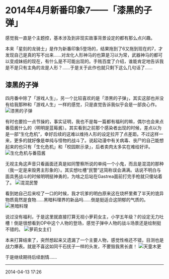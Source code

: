 # 2014年4月新番印象7——「漆黑的子弹」

感觉我一直是个主题控，基本涉及到非现实故事背景设定的都有那么点兴趣。

本来「星刻的龙骑士」是作为新番印象5登场的，结果拖到了6又拖到现在的7，才发现自己是真的写不出来……对龙化人形神马的也算是习以为常，武器神马的都可以变成妹纸的现在，有什么是不可能出现的。手贱百度了介绍，谁能肯定地告诉我是不是只有主角的龙是人形？……于是关于此作也就只剩下这么几句话了……

## 漆黑的子弹

四月番中除了「游戏人生」，另一个比较喜欢的是「漆黑的子弹」，其实这部也并没有给我那种和「游戏人生」一样的感觉，只是直觉告诉我似乎会是一部良心作。
![漆黑的子弹][01]

有时也要捡一点节操的，事实证明，我也不是每一篇都有福利的嘛，偶尔也会来点番茄酱什么的（明明是蓝莓酱）。其实看到之前那个感染者出现的时候，差点以为是一部“生化危机”，幸好后续的这难以维持人形的设定拉开了点差距。不过这样一来，更多的就好像是单纯与怪物的战斗了。说起动漫中有关病毒、丧尸的自己能想起来的也只有「生化危机」和「校园默示录」，后者卖肉太多实在难给好评。
![生化危机与番茄酱][02]

无视主角这声音只看画面还真是如同警察所说的单纯一个小鬼，而且是混混的那种（我一定是来毁男主形象的）。其实想吐槽“民警”这简称误会满满。话说不明白与面具男战斗的时候明明挺神勇的，为啥之后站在Gastrea面前打完手枪就只傻站着了。
![混混民警][03]

看到她自己后来咬了一口的时候，我才坑爹的明白原来这在烧杯里煮了半天的诡异物质竟然是食物……黑暗料理界的新品吗……倒是挺适合这阴郁的气质的。
![黑暗料理][04]

说过没有福利，于是这里就直接打算无视小萝莉女主，小学五年级？的设定无力吐槽！倒是很想看到OP中这个人物的登场，感觉子弹中人物的战斗场景还是绘制挺不错的。
![萝莉女主们][05]

本来打算结束了，突然想起来又遗漏了一个主要人物，感觉性格还不错，目测也是战力爆表。就是不喜这如同千石抚子一样的头发，不要毁我黑长直！
![天童木更][06]

于是继续期待后续剧情……

  [01]: http://tennsinn.github.io/img/blog/01/14-01.jpg
  [02]: http://tennsinn.github.io/img/blog/01/14-02.jpg
  [03]: http://tennsinn.github.io/img/blog/01/14-03.jpg
  [04]: http://tennsinn.github.io/img/blog/01/14-04.jpg
  [05]: http://tennsinn.github.io/img/blog/01/14-05.jpg
  [06]: http://tennsinn.github.io/img/blog/01/14-06.jpg

----------

2014-04-13 17:26